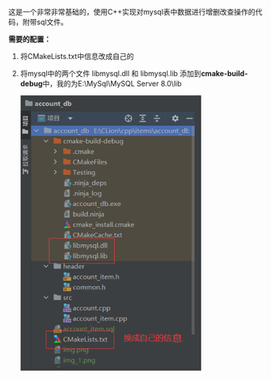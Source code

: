 这是一个非常非常基础的，使用C++实现对mysql表中数据进行增删改查操作的代码，附带sql文件。


**需要的配置：**
1. 将CMakeLists.txt中信息改成自己的
2. 将mysql中的两个文件 libmysql.dll 和 libmysql.lib 添加到**cmake-build-debug**中，我的为E:\MySql\MySQL Server 8.0\lib
    
      ![img.png](img_1.png)

[//]: # (3. 添加环境变量（我用的clion）)

[//]: # (    )
[//]: # (    （1）点击编辑配置：)

[//]: # ()
[//]: # (    ![img_3.png]&#40;img_2.png&#41;)

[//]: # ()
[//]: # (    （2）点击编辑配置：)

[//]: # ()
[//]: # (    ![img_4.png]&#40;img_3.png&#41;)


